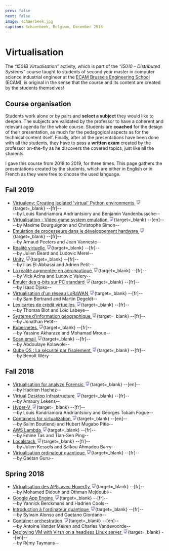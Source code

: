 ```yaml
---
prev: false
next: false
image: schaerbeek.jpg
caption: Schaerbeek, Belgium, December 2018
---
```


# Virtualisation

The _“I501B Virtualisation”_ activity, which is part of the _“I5010 – Distributed Systems”_ course taught to students of second year master in computer science industrial engineer at the [ECAM Brussels Engineering School](https://www.ecam.be) (ECAM), is original in the sense that the course and its content are created by the students themselves!

## Course organisation

Students work alone or by pairs and **select a subject** they would like to deepen. The subjects are validated by the professor to have a coherent and relevant agenda for the whole course. Students are **coached** for the design of their presentation, as much for the pedagogical aspects as for the technical content itself. Finally, after all the presentations have been done with all the students, they have to pass a **written exam** created by the professor on-the-fly as he discovers the covered topics, just like all the students.

I gave this course from 2018 to 2019, for three times. This page gathers the presentations created by the students, which are either in English or in French as they were free to choose the used language.

## Fall 2019

- [Virtualenv: Creating isolated 'virtual' Python environments ![Slides](/images/slides.png)](/files/ecam/virtualisation/venv-randriamora-vandenbussche-2019.pdf){target=_blank} --[fr]--  
--by Louis Randriamora Andriantsiory and Benjamin Vandenbussche--
- [Virtualisation - Video game system emulation ![Slides](/images/slides.png)](/files/ecam/virtualisation/emulation-bourguignon-simon-2019.pdf){target=_blank} --[en]--  
--by Maxime Bourguignon and Christophe Simon--
- [Emulation de processeurs dans le développement hardware ![Slides](/images/slides.png)](/files/ecam/virtualisation/emulation-peeters-vanneste-2019.pdf){target=_blank} --[fr]--  
--by Arnaud Peeters and Jean Vanneste--
- [Réalité virtuelle ![Slides](/images/slides.png)](/files/ecam/virtualisation/vr-beard-merel-2019.pdf){target=_blank} --[fr]--  
--by Julien Beard and Ludovic Merel--
- [Unity ![Slides](/images/slides.png)](/files/ecam/virtualisation/unity-el-abbassi-petit-2019.pdf){target=_blank} --[fr]--  
--by Ilias El-Abbassi and Adrien Petit--
- [La réalité augmentée en aéronautique ![Slides](/images/slides.png)](/files/ecam/virtualisation/ar-acina-valery-2019.pdf){target=_blank} --[fr]--  
--by Vick Acina and Ludovic Valery--
- [Émuler des q-bits sur PC standard ![Slides](/images/slides.png)](/files/ecam/virtualisation/quantum-computing-djoko-2019.pdf){target=_blank} --[fr]--  
--by Isaac Djoko--
- [Virtualisation d'un réseau LoRaWAN ![Slides](/images/slides.png)](/files/ecam/virtualisation/lorawan-virtualisation-bertrand-degeldt-2019.pdf){target=_blank} --[fr]--  
--by Sam Bertrand and Martin Degeldt--
- [Les cartes de crédit virtuelles ![Slides](/images/slides.png)](/files/ecam/virtualisation/virtual-credit-card-blot-labeye-2019.pdf){target=_blank} --[fr]--  
--by Thomas Blot and Loïc Labeye--
- [Système d'information géographique ![Slides](/images/slides.png)](/files/ecam/virtualisation/gis-petit-2019.pdf){target=_blank} --[fr]--  
--by Jonathan Petit--
- [Kubernetes ![Slides](/images/slides.png)](/files/ecam/virtualisation/kubernetes-akharaze-mroue-2019.pdf){target=_blank} --[fr]--  
--by Yassine Akharaze and Mohamad Mroue--
- [Scan email ![Slides](/images/slides.png)](/files/ecam/virtualisation/email-scan-kolawole-2019.pdf){target=_blank} --[fr]--  
--by Abdoulaye Kolawole--
- [Qube OS : La sécurité par l'isolement ![Slides](/images/slides.png)](/files/ecam/virtualisation/qubesos-wery-2019.pdf){target=_blank} --[fr]--  
--by Benoît Wéry--

## Fall 2018

- [Virtualisation for analyze Forensic ![Slides](/images/slides.png)](/files/ecam/virtualisation/forensic-hachez-2018.pdf){target=_blank} --[en]--  
--by Hadrien Hachez--
- [Virtual Desktop Infrastructure ![Slides](/images/slides.png)](/files/ecam/virtualisation/vdi-lekens-2018.pdf){target=_blank} --[fr]--  
--by Amaury Lekens-- 
- [Hyper-V ![Slides](/images/slides.png)](/files/ecam/virtualisation/hyperv-randriamora-fogue-2018.pdf){target=_blank} --[fr]--  
--by Louis Randriamora Andriantsiory and Georges Tokam Fogue--
- [Containers for virtualization ![Slides](/images/slides.png)](/files/ecam/virtualisation/containers-boutlendj-mugabo-2018.pdf){target=_blank} --[en]--  
--by Salim Boutlendj and Hubert Mugabo Pitie--
- [AWS Lambda ![Slides](/images/slides.png)](/files/ecam/virtualisation/aws-lambda-tas-ping-2018.pdf){target=_blank} --[fr]--  
--by Emine Tas and Tian-Sen Ping--
- [Localstack ![Slides](/images/slides.png)](/files/ecam/virtualisation/localstack-kessels-barry-2018.pdf){target=_blank} --[fr]--  
--by Julien Kessels and Saïkou Ahmadou Barry--
- [Virtualisation ordinateur quantique ![Slides](/images/slides.png)](/files/ecam/virtualisation/quantum-computing-guru-2018.pdf){target=_blank} --[fr]--  
--by Gaétan Guru--

## Spring 2018

- [Virtualisation des APIs avec Hoverfly ![Slides](/images/slides.png)](/files/ecam/virtualisation/hoverfly-didouh-mejdoubi-2018.pdf){target=_blank} --[fr]--  
--by Mohamed Didouh and Othman Mejdoubi--
- [Google App Engine ![Slides](/images/slides.png)](/files/ecam/virtualisation/app-engine-berckmans-cools-2018.pdf){target=_blank} --[fr]--  
--by Yannick Berckmans and Hadrien Cools--
- [Introduction à l'ordinateur quantique ![Slides](/images/slides.png)](/files/ecam/virtualisation/quantum-computing-alonso-giordano-2018.pdf){target=_blank} --[fr]--  
--by Sylvain Alonso and Gaetano Giordano--
- [Container orchestration ![Slides](/images/slides.png)](/files/ecam/virtualisation/orchestration-vandermeiren-vandevoorde-2018.pdf){target=_blank} --[en]--  
--by Antoine Vander Meiren and Charles Vandevoorde--
- [Deploying VM with Virsh on a headless Linux server ![Slides](/images/slides.png)](/files/ecam/virtualisation/virsh-taymans-2018.pdf){target=_blank} --[en]--  
--by Rémy Taymans--
